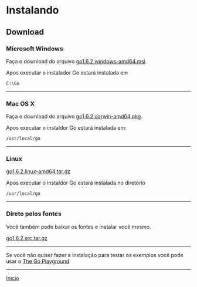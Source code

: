 # Instalando

## Download

### Microsoft Windows
Faça o download do arquivo [go1.6.2.windows-amd64.msi](https://storage.googleapis.com/golang/go1.6.2.windows-amd64.msi).

Apos executar o instalador Go estará instalada em

```
C:\Go
```
---
### Mac OS X
Faça o download do arquivo [go1.6.2.darwin-amd64.pkg](https://storage.googleapis.com/golang/go1.6.2.darwin-amd64.pkg).

Apos executar o instaldor Go estará instalada em:

```
/usr/local/go
```
---
### Linux
[go1.6.2.linux-amd64.tar.gz](https://storage.googleapis.com/golang/go1.6.2.linux-amd64.tar.gz)

Apos executar o instaldor Go estará instalada no diretório

```
/usr/local/go
```
---
### Direto pelos fontes
Você também pode baixar os fontes e instalar você mesmo.

[go1.6.2.src.tar.gz](https://storage.googleapis.com/golang/go1.6.2.src.tar.gz)

---
Se você não quiser fazer a instalação para testar os exemplos você pode usar o [The Go Playground](https://play.golang.org)



---
[Inicio](README.md)
